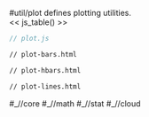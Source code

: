 #util/plot defines plotting utilities.  
<< js_table() >>

```js_removed:plot.js
// plot.js
```

```html_bars_removed:plot-bars.html
// plot-bars.html
```

```html_hbars_removed:plot-hbars.html
// plot-hbars.html
```

```html_lines_removed:plot-lines.html
// plot-lines.html
```

<p> #_//core #_//math #_//stat #_//cloud